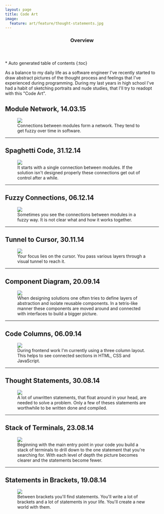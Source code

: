 ```yaml
---
layout: page
title: Code Art
image:
  feature: art/feature/thought-statements.jpg
---
```


<section id="table-of-contents" class="toc">
  <header>
    <h3>Overview</h3>
  </header>
<div id="drawer" markdown="1">
*  Auto generated table of contents
{:toc}
</div>
</section><!-- /#table-of-contents -->

As a balance to my daily life as a software engineer I've recently started to draw abstract pictures of the thought process and feelings that I've experienced during programming. During my last years in high school I've had a habit of sketching portraits and nude studies, that I'll try to readopt with this "Code Art".

## Module Network, 14.03.15

<figure>
  <a href="../images/art/module-network.jpg"><img src="../images/art/module-network.jpg"></a>
  <figcaption>Connections between modules form a network. They tend to get fuzzy over time in software.</figcaption>
</figure>

---

## Spaghetti Code, 31.12.14

<figure>
  <a href="../images/art/spaghetti-code.jpg"><img src="../images/art/spaghetti-code.jpg"></a>
  <figcaption>It starts with a single connection between modules. If the solution isn't designed properly these connections get out of control after a while.</figcaption>
</figure>

---

## Fuzzy Connections, 06.12.14

<figure>
  <a href="../images/art/fuzzy-connections.jpg"><img src="../images/art/fuzzy-connections.jpg"></a>
  <figcaption>Sometimes you see the connections between modules in a fuzzy way. It is not clear what and how it works together.</figcaption>
</figure>

---

## Tunnel to Cursor, 30.11.14

<figure>
  <a href="../images/art/tunnel-to-cursor.jpg"><img src="../images/art/tunnel-to-cursor.jpg"></a>
  <figcaption>Your focus lies on the cursor. You pass various layers through a visual tunnel to reach it.</figcaption>
</figure>

---

## Component Diagram, 20.09.14

<figure>
  <a href="../images/art/component-diagram.jpg"><img src="../images/art/component-diagram.jpg"></a>
  <figcaption>When designing solutions one often tries to define layers of abstraction and isolate reusable components. In a tetris-like manner these components are moved around and connected with interfaces to build a bigger picture.</figcaption>
</figure>

---

## Code Columns, 06.09.14

<figure>
  <a href="../images/art/code-columns.jpg"><img src="../images/art/code-columns.jpg"></a>
  <figcaption>During frontend work I'm currently using a three column layout. This helps to see connected sections in HTML, CSS and JavaScript.</figcaption>
</figure>

---

## Thought Statements, 30.08.14

<figure>
  <a href="../images/art/thought-statements.jpg"><img src="../images/art/thought-statements.jpg"></a>
  <figcaption>A lot of unwritten statements, that float around in your head, are needed to solve a problem. Only a few of theses statements are worthwhile to be written done and compiled.</figcaption>
</figure>

---

## Stack of Terminals, 23.08.14

<figure>
  <a href="../images/art/stack-of-terminals.jpg"><img src="../images/art/stack-of-terminals.jpg"></a>
  <figcaption>Beginning with the main entry point in your code you build a stack of terminals to drill down to the one statement that you're searching for. With each level of depth the picture becomes clearer and the statements become fewer.</figcaption>
</figure>

---

## Statements in Brackets, 19.08.14

<figure>
  <a href="../images/art/statements-in-brackets.jpg"><img src="../images/art/statements-in-brackets.jpg"></a>
  <figcaption>Between brackets you'll find statements. You'll write a lot of brackets and a lot of statements in your life. You'll create a new world with them.</figcaption>
</figure>